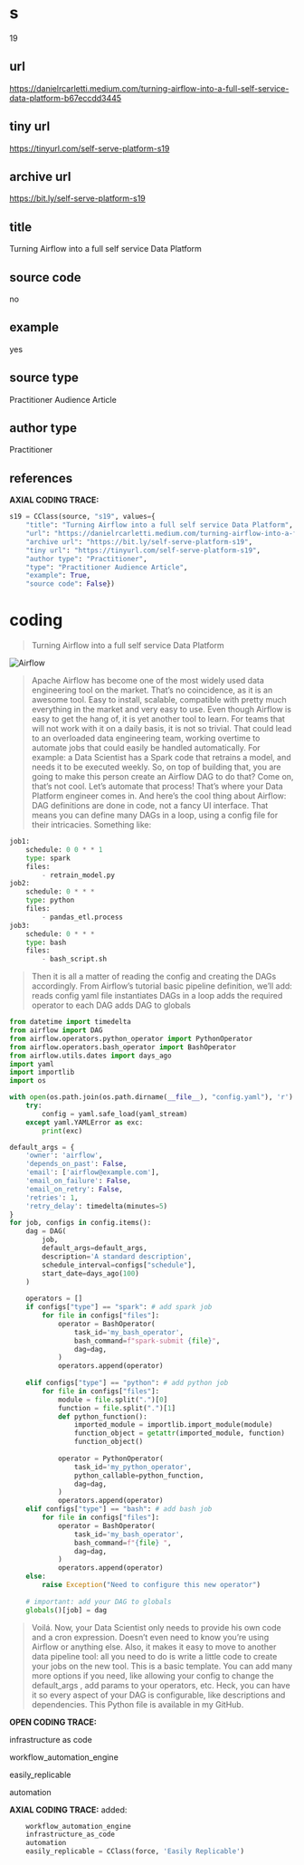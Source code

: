 # s 
19
## url
https://danielrcarletti.medium.com/turning-airflow-into-a-full-self-service-data-platform-b67eccdd3445
## tiny url
https://tinyurl.com/self-serve-platform-s19
## archive url
https://bit.ly/self-serve-platform-s19
## title
Turning Airflow into a full self service Data Platform
## source code
no
## example
yes
## source type 
Practitioner Audience Article
## author type
Practitioner
## references

**AXIAL CODING TRACE:**
``` python
s19 = CClass(source, "s19", values={
    "title": "Turning Airflow into a full self service Data Platform",
    "url": "https://danielrcarletti.medium.com/turning-airflow-into-a-full-self-service-data-platform-b67eccdd3445",
    "archive url": "https://bit.ly/self-serve-platform-s19",
    "tiny url": "https://tinyurl.com/self-serve-platform-s19",
    "author type": "Practitioner",
    "type": "Practitioner Audience Article",
    "example": True,
    "source code": False})
```

# coding

> Turning Airflow into a full self service Data Platform

![Airflow](https://miro.medium.com/v2/resize:fit:720/format:webp/1*FJsMPN5kPMI7JuqhsaP7rA.png)

> Apache Airflow has become one of the most widely used data engineering tool on the market. That’s no coincidence, as it is an awesome tool. Easy to install, scalable, compatible with pretty much everything in the market and very easy to use.
Even though Airflow is easy to get the hang of, it is yet another tool to learn. For teams that will not work with it on a daily basis, it is not so trivial. That could lead to an overloaded data engineering team, working overtime to automate jobs that could easily be handled automatically.
For example: a Data Scientist has a Spark code that retrains a model, and needs it to be executed weekly. So, on top of building that, you are going to make this person create an Airflow DAG to do that? Come on, that’s not cool. Let’s automate that process!
That’s where your Data Platform engineer comes in. And here’s the cool thing about Airflow: DAG definitions are done in code, not a fancy UI interface. That means you can define many DAGs in a loop, using a config file for their intricacies. Something like:

``` python
job1:
    schedule: 0 0 * * 1
    type: spark
    files:
        - retrain_model.py
job2:
    schedule: 0 * * *
    type: python
    files:
        - pandas_etl.process
job3:
    schedule: 0 * * *
    type: bash
    files:
        - bash_script.sh
```

> Then it is all a matter of reading the config and creating the DAGs accordingly. From Airflow’s tutorial basic pipeline definition, we’ll add:
reads config yaml file
instantiates DAGs in a loop
adds the required operator to each DAG
adds DAG to globals

```python
from datetime import timedelta
from airflow import DAG
from airflow.operators.python_operator import PythonOperator
from airflow.operators.bash_operator import BashOperator
from airflow.utils.dates import days_ago
import yaml
import importlib
import os

with open(os.path.join(os.path.dirname(__file__), "config.yaml"), 'r') as yaml_stream:
    try:
        config = yaml.safe_load(yaml_stream)
    except yaml.YAMLError as exc:
        print(exc)

default_args = {
    'owner': 'airflow',
    'depends_on_past': False,
    'email': ['airflow@example.com'],
    'email_on_failure': False,
    'email_on_retry': False,
    'retries': 1,
    'retry_delay': timedelta(minutes=5)
}
for job, configs in config.items():
    dag = DAG(
        job,
        default_args=default_args,
        description='A standard description',
        schedule_interval=configs["schedule"],
        start_date=days_ago(100)
    )
    
    operators = []
    if configs["type"] == "spark": # add spark job
        for file in configs["files"]:
            operator = BashOperator(
                task_id='my_bash_operator',
                bash_command=f"spark-submit {file}",
                dag=dag,
            )
            operators.append(operator)
            
    elif configs["type"] == "python": # add python job
        for file in configs["files"]:
            module = file.split(".")[0]
            function = file.split(".")[1]
            def python_function():
                imported_module = importlib.import_module(module)
                function_object = getattr(imported_module, function)
                function_object()
            
            operator = PythonOperator(
                task_id='my_python_operator',
                python_callable=python_function,
                dag=dag,
            )
            operators.append(operator)
    elif configs["type"] == "bash": # add bash job
        for file in configs["files"]:
            operator = BashOperator(
                task_id='my_bash_operator',
                bash_command=f"{file} ",
                dag=dag,
            )
            operators.append(operator)
    else:
        raise Exception("Need to configure this new operator")
    
    # important: add your DAG to globals
    globals()[job] = dag

```

> Voilá. Now, your Data Scientist only needs to provide his own code and a cron expression. Doesn’t even need to know you’re using Airflow or anything else. Also, it makes it easy to move to another data pipeline tool: all you need to do is write a little code to create your jobs on the new tool.
This is a basic template. You can add many more options if you need, like allowing your config to change the default_args , add params to your operators, etc. Heck, you can have it so every aspect of your DAG is configurable, like descriptions and dependencies.
This Python file is available in my GitHub.

**OPEN CODING TRACE:**

infrastructure as code

workflow_automation_engine

easily_replicable

automation

**AXIAL CODING TRACE:**
added:
``` python
    workflow_automation_engine
    infrastructure_as_code
    automation
    easily_replicable = CClass(force, 'Easily Replicable')
     
```






















